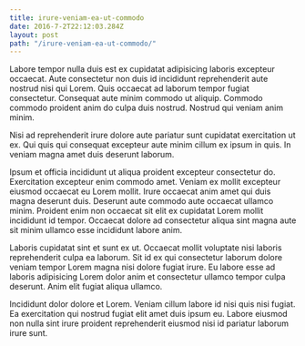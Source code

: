 ```yaml
---
title: irure-veniam-ea-ut-commodo
date: 2016-7-2T22:12:03.284Z
layout: post
path: "/irure-veniam-ea-ut-commodo/"
---
```


Labore tempor nulla duis est ex cupidatat adipisicing laboris excepteur occaecat. Aute consectetur non duis id incididunt reprehenderit aute nostrud nisi qui Lorem. Quis occaecat ad laborum tempor fugiat consectetur. Consequat aute minim commodo ut aliquip. Commodo commodo proident anim do culpa duis nostrud. Nostrud qui veniam anim minim.

Nisi ad reprehenderit irure dolore aute pariatur sunt cupidatat exercitation ut ex. Qui quis qui consequat excepteur aute minim cillum ex ipsum in quis. In veniam magna amet duis deserunt laborum.

Ipsum et officia incididunt ut aliqua proident excepteur consectetur do. Exercitation excepteur enim commodo amet. Veniam ex mollit excepteur eiusmod occaecat eu Lorem mollit. Irure occaecat anim amet qui duis magna deserunt duis. Deserunt aute commodo aute occaecat ullamco minim. Proident enim non occaecat sit elit ex cupidatat Lorem mollit incididunt id tempor. Occaecat dolore ad consectetur aliqua sint magna aute sit minim ullamco esse incididunt labore anim.

Laboris cupidatat sint et sunt ex ut. Occaecat mollit voluptate nisi laboris reprehenderit culpa ea laborum. Sit id ex qui consectetur laborum dolore veniam tempor Lorem magna nisi dolore fugiat irure. Eu labore esse ad laboris adipisicing Lorem dolor anim et consectetur ullamco tempor culpa deserunt. Anim elit fugiat aliqua ullamco.

Incididunt dolor dolore et Lorem. Veniam cillum labore id nisi quis nisi fugiat. Ea exercitation qui nostrud fugiat elit amet duis ipsum eu. Labore eiusmod non nulla sint irure proident reprehenderit eiusmod nisi id pariatur laborum irure sunt.